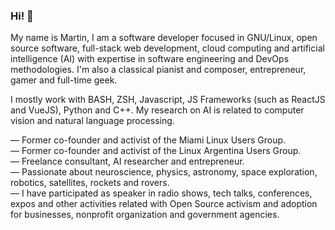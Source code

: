 ### Hi! 👋

My name is Martin, I am a software developer focused in GNU/Linux, open source software, full-stack web development, cloud computing and artificial intelligence (AI) with expertise in software engineering and DevOps methodologies. I'm also a classical pianist and composer, entrepreneur, gamer and full-time geek.

I mostly work with BASH, ZSH, Javascript, JS Frameworks (such as ReactJS and VueJS), Python and C++. My research on AI is related to computer vision and natural language processing.

— Former co-founder and activist of the Miami Linux Users Group.<br>
— Former co-founder and activist of the Linux Argentina Users Group.<br>
— Freelance consultant, AI researcher and entrepreneur.<br>
— Passionate about neuroscience, physics, astronomy, space exploration, robotics, satellites, rockets and rovers.<br>
— I have participated as speaker in radio shows, tech talks, conferences, expos and other activities related with Open Source activism and adoption for businesses, nonprofit organization and government agencies. 
